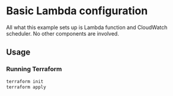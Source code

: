 # Basic Lambda configuration

All what this example sets up is Lambda function and CloudWatch scheduler. No other components are involved.

## Usage

### Running Terraform

```bash
terraform init
terraform apply
```
